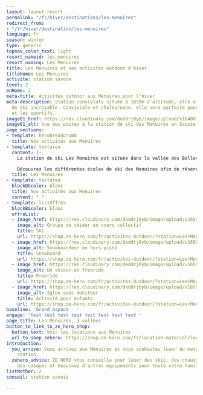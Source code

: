 ```yaml
---
layout: layout_resort
permalink: "/fr/hiver/destinations/les-menuires"
redirect_from:
- "/fr/hiver/destination/les-menuires"
language: fr
season: winter
type: generic
topnav_color_text: light
resort_nameid: les_menuires
resort_naming: Les Menuires
title: Les Menuires et ses activités outdoor d'hiver
titleHome: Les Menuires
activite: station savoie
level: 2
enHome: 2
meta-title: Activités outdoor aux Ménuires pour l'hiver
meta-description: Station conviviale située à 1850m d'altitude, elle offre un domaine
  de ski incroyable. Conviviale et chaleureuse, elle sera parfaite pour les familles
  et les sportifs.
image01_href: https://res.cloudinary.com/deddrj0yb/image/upload/v1640075420/website/resorts/les%20menuires/yann-allegre-dabLvaCrd1M-unsplash_xdjd2l.jpg
image01_alt: Vue des pistes à la station de ski des Menuires en Savoie, France
page_sections:
- template: heroBreadcrumb
  title: Nos activités aux Menuires
- template: textarea
  content: |-
    La station de ski Les Menuires est située dans la vallée des Bellevilles. Ski aux pieds devant votre logement, profitez de cette station au tempérament familiale, conviviale et sportive. Plongé dans le domaine Les 3 Vallées, le ski n'aura pas de limite. Une station authentique et contemporaine par son architecture. Elle offrira un bel ensoleillement et une très bonne qualité de neige par son altitude et sa température. Profitez de 160 km de piste au sein de la station Les Menuires. Elles proposent tous les types de pistes, pour tous les goûts et les niveaux. Vous trouverez également des zones ludiques comme le Pixel Area, les snowparks, le bordercross et pour les petits le Friendly Natural Park.

    Découvrez les différentes écoles de ski des Menuires afin de réserver un cours de ski collectif ou privé dans notre page : [**Ecole de ski à Les Menuires**](/fr/hiver/conseils/ecole-ski-les-menuires)
  title: Les Menuires
- template: textarea
  blockBGcolor: blanc
  title: Nos activités aux Menuires
  content: " "
- template: listOffres
  blockBGcolor: blanc
  offreList:
  - image_href: https://res.cloudinary.com/deddrj0yb/image/upload/v1659001434/website/winter/_S9C8408.jpg
    image_alt: Groupe de skieur en cours collectif
    title: Ski
    url: https://shop.ze-hero.com/fr/activites-Outdoor/?station=Les+Menuires&calessonstype=all&catypegenderlistsummer=all&calessonsactivitytype=Ski&start-date=
  - image_href: https://res.cloudinary.com/deddrj0yb/image/upload/v1659001478/website/winter/VT_1207.jpg
    image_alt: Snowboardeur en hors-piste
    title: Snowboard
    url: https://shop.ze-hero.com/fr/activites-Outdoor/?station=Les+Menuires&calessonstype=all&catypegenderlistsummer=all&calessonsactivitytype=Snowboard&start-date=
  - image_href: https://res.cloudinary.com/deddrj0yb/image/upload/v1659001449/website/winter/shutterstock_1120866635.jpg
    image_alt: Un skieur en freeride
    title: Freeride
    url: https://shop.ze-hero.com/fr/activites-Outdoor/?station=Les+Menuires&calessonstype=all&catypegenderlistsummer=all&calessonsactivitytype=Hors+piste&start-date=
  - image_href: https://res.cloudinary.com/deddrj0yb/image/upload/v1659001438/website/winter/1_Sylvain-Aymoz30122017.jpg
    image_alt: Igloo avec moniteur
    title: Activité pour enfants
    url: https://shop.ze-hero.com/fr/activites-Outdoor/?station=Les+Menuires&calessonstype=all&catypegenderlistsummer=all&calessonsactivitytype=Activit%C3%A9+non+ski&start-date=
baseline: 'Grand espace   '
engage: 'test test test test test test test test '
page_title: Les Menuires, 3 vallées
button_to_link_to_ze_hero_shop:
  button_text: Voir les locations aux Ménuires
  url_to_shop_zehero: https://shop.ze-hero.com/fr/location-materiel/location-ski/location-ski-enfant?station=les-menuires&equipmentslug=%2Flocation-ski&rental_quality=0&oldslug=%2Flocation-ski&subslug=%2Flocation-ski-adulte&start-date=25%2F12%2F2021&number_rental_days=1
introduction:
  you_arrive: Vous arrivez aux Ménuires et vous souhaitez louer du matériel dans cette
    station.
  zehero_advice: ZE HERO vous conseille pour louer des skis, des chaussures de ski,
    des casques et beaucoup d'autres équipements pour toute votre famille
listMother: 2
conseil: station savoie

---
```

